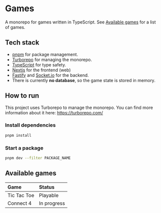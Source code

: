 # Games

A monorepo for games written in TypeScript. See [Available games](#available-games) for a list of games.

## Tech stack

- [pnpm](https://pnpm.io/) for package management.
- [Turborepo](https://turborepo.com/) for managing the monorepo.
- [TypeScript](https://www.typescriptlang.org/) for type safety.
- [Nextjs](https://nextjs.org/) for the frontend (web)
- [Fastify](https://www.fastify.io/) and [Socket.io](https://socket.io/) for the backend.
- There is currently **no database**, so the game state is stored in memory.

## How to run

This project uses Turborepo to manage the monorepo. You can find more information about it here: https://turborepo.com/

### Install dependencies

```bash
pnpm install
```

### Start a package

```bash
pnpm dev --filter PACKAGE_NAME
```

## Available games

| Game        | Status      |
| :---------- | :---------- |
| Tic Tac Toe | Playable    |
| Connect 4   | In progress |
